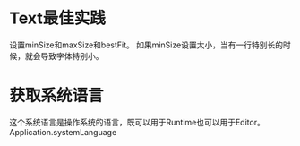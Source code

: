 # Text最佳实践
设置minSize和maxSize和bestFit。
如果minSize设置太小，当有一行特别长的时候，就会导致字体特别小。

# 获取系统语言
这个系统语言是操作系统的语言，既可以用于Runtime也可以用于Editor。 
Application.systemLanguage